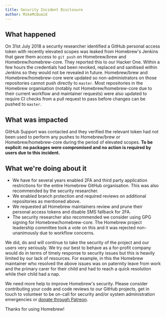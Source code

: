 ```yaml
---
title: Security Incident Disclosure
author: MikeMcQuaid
---
```


## What happened

On 31st July 2018 a security researcher identified a GitHub personal access token with recently elevated scopes was leaked from Homebrew's Jenkins that gave them access to `git push` on Homebrew/brew and Homebrew/homebrew-core. They reported this to our Hacker One. Within a few hours the credentials had been revoked, replaced and sanitised within Jenkins so they would not be revealed in future. Homebrew/brew and Homebrew/homebrew-core were updated so non-administrators on those repositories cannot push directly to `master`. Most repositories in the Homebrew organisation (notably not Homebrew/homebrew-core due to their current workflow and maintainer requests) were also updated to require CI checks from a pull request to pass before changes can be pushed to `master`.

## What was impacted

GitHub Support was contacted and they verified the relevant token had not been used to perform any pushes to Homebrew/brew or Homebrew/homebrew-core during the period of elevated scopes. **To be explicit: no packages were compromised and no action is required by users due to this incident.**

## What we're doing about it

- We have for several years enabled 2FA and third party application restrictions for the entire Homebrew GitHub organisation. This was also recommended by the security researcher.
- We enabled branch protection and required reviews on additional repositories as mentioned above.
- We requested all Homebrew maintainers review and prune their personal access tokens and disable SMS fallback for 2FA.
- The security researcher also recommended we consider using GPG signing for Homebrew/homebrew-core. The Homebrew project leadership committee took a vote on this and it was rejected non-unanimously due to workflow concerns.

We did, do and will continue to take the security of the project and our users very seriously. We try our best to behave as a for-profit company would do in terms of timely response to security issues but this is heavily limited by our lack of resources. For example, in this the Homebrew maintainer who resolved the above issues was on paternity leave from work and the primary carer for their child and had to reach a quick resolution while their child had a nap.

We need more help to improve Homebrew's security. Please consider contributing your code and code reviews to our GitHub projects, get in touch to volunteer to be on-call for security and/or system administration emergencies or [donate through Patreon](https://www.patreon.com/homebrew).

Thanks for using Homebrew!
